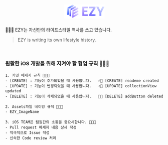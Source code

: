 ## <p align="center"> <img src="READMEData/EZY.svg" width="130px"> </p>

🏄🏻‍♂️ EZY는 자신만의 라이프스타일 역사를 쓰고 있습니다.
> EZY is writing its own lifestyle history.

<br>

### 원활한 iOS 개발을 위해 지켜야 할 협업 규칙 👩🏻‍💻

```
1. 커밋 메세지 규칙 🧑🏻‍💻
- [CREATE] : 기능이 추가되었을 때 사용합니다.   ☝🏻 [CREATE] reademe created
- [UPDATE] : 기능이 변경되었을 때 사용합니다.   ✌🏻 [UPDATE] collectionView updated
- [DELETE] : 기능이 삭제되었을 때 사용합니다.   🤟🏻 [DELETE] addButton deleted

2. Assets파일 네이밍 규칙 👩🏻‍💻
- EZY_ImageName

3. iOS TEAM은 팀원간의 소통을 중요시합니다. 👩🏻‍💼
- Pull request 메세지 내용 상세 작성
- 적극적으로 Issue 작성
- 신속한 Code review 처리
